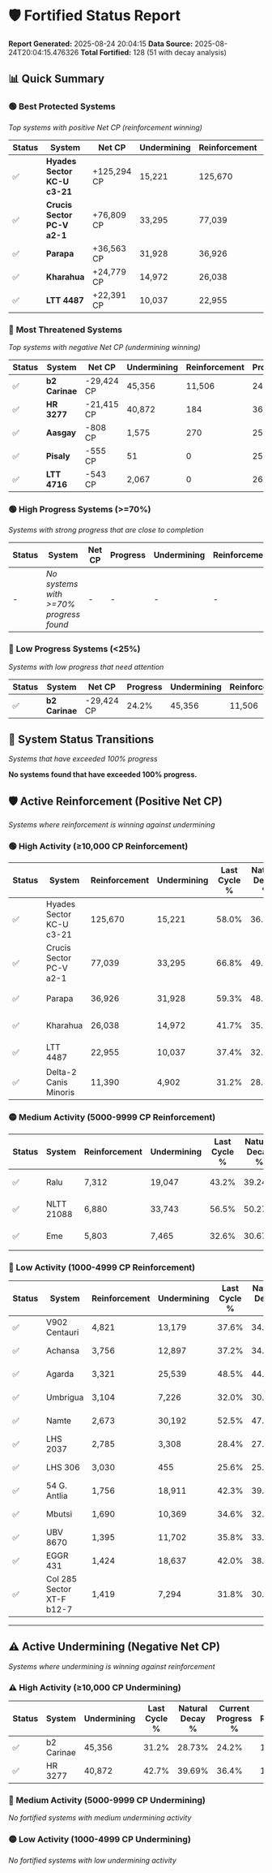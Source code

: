 # 🛡️ Fortified Status Report

**Report Generated:** 2025-08-24 20:04:15
**Data Source:** 2025-08-24T20:04:15.476326
**Total Fortified:** 128 (51 with decay analysis)

## 📊 Quick Summary

### 🟢 **Best Protected Systems**
*Top systems with positive Net CP (reinforcement winning)*

| Status | System | Net CP | Undermining | Reinforcement | Progress |
|--------|--------|--------|-------------|---------------|----------|
| ✅ | **Hyades Sector KC-U c3-21** | +125,294 CP | 15,221 | 125,670 | 55.7% |
| ✅ | **Crucis Sector PC-V a2-1** | +76,809 CP | 33,295 | 77,039 | 61.7% |
| ✅ | **Parapa** | +36,563 CP | 31,928 | 36,926 | 54.4% |
| ✅ | **Kharahua** | +24,779 CP | 14,972 | 26,038 | 39.4% |
| ✅ | **LTT 4487** | +22,391 CP | 10,037 | 22,955 | 35.9% |

### 🔴 **Most Threatened Systems**
*Top systems with negative Net CP (undermining winning)*

| Status | System | Net CP | Undermining | Reinforcement | Progress |
|--------|--------|--------|-------------|---------------|----------|
| ✅ | **b2 Carinae** | -29,424 CP | 45,356 | 11,506 | 24.2% |
| ✅ | **HR 3277** | -21,415 CP | 40,872 | 184 | 36.4% |
| ✅ | **Aasgay** | -808 CP | 1,575 | 270 | 25.7% |
| ✅ | **Pisaly** | -555 CP | 51 | 0 | 25.0% |
| ✅ | **LTT 4716** | -543 CP | 2,067 | 0 | 26.5% |

### 🟢 **High Progress Systems (>=70%)**
*Systems with strong progress that are close to completion*

| Status | System | Net CP | Progress | Undermining | Reinforcement |
|--------|--------|--------|----------|-------------|---------------|
| - | *No systems with >=70% progress found* | - | - | - | - |

### 🔴 **Low Progress Systems (<25%)**
*Systems with low progress that need attention*

| Status | System | Net CP | Progress | Undermining | Reinforcement |
|--------|--------|--------|----------|-------------|---------------|
| ✅ | **b2 Carinae** | -29,424 CP | 24.2% | 45,356 | 11,506 |
## 🔄 System Status Transitions
*Systems that have exceeded 100% progress*

**No systems found that have exceeded 100% progress.**

## 🛡️ Active Reinforcement (Positive Net CP)
*Systems where reinforcement is winning against undermining*

### 🟢 High Activity (≥10,000 CP Reinforcement)

| Status | System | Reinforcement | Undermining | Last Cycle % | Natural Decay % | Current Progress % | Current CP | Net CP | Activity |
|--------|--------|---------------|-------------|--------------|-----------------|-------------------|------------|--------|----------|
| ✅ | Hyades Sector KC-U c3-21 | 125,670 | 15,221 | 58.0% | 36.42% | 55.7% | 362,050 | +125,294 | 🟢 High Reinforcement |
| ✅ | Crucis Sector PC-V a2-1 | 77,039 | 33,295 | 66.8% | 49.88% | 61.7% | 401,050 | +76,809 | 🟢 High Reinforcement |
| ✅ | Parapa | 36,926 | 31,928 | 59.3% | 48.77% | 54.4% | 353,600 | +36,563 | 🟢 High Reinforcement |
| ✅ | Kharahua | 26,038 | 14,972 | 41.7% | 35.59% | 39.4% | 256,099 | +24,779 | 🟢 High Reinforcement |
| ✅ | LTT 4487 | 22,955 | 10,037 | 37.4% | 32.46% | 35.9% | 233,350 | +22,391 | 🟢 High Reinforcement |
| ✅ | Delta-2 Canis Minoris | 11,390 | 4,902 | 31.2% | 28.72% | 30.4% | 197,600 | +10,907 | 🟢 High Reinforcement |

### 🟡 Medium Activity (5000-9999 CP Reinforcement)

| Status | System | Reinforcement | Undermining | Last Cycle % | Natural Decay % | Current Progress % | Current CP | Net CP | Activity |
|--------|--------|---------------|-------------|--------------|-----------------|-------------------|------------|--------|----------|
| ✅ | Ralu | 7,312 | 19,047 | 43.2% | 39.24% | 40.3% | 261,949 | +6,917 | 🟡 Medium Reinforcement |
| ✅ | NLTT 21088 | 6,880 | 33,743 | 56.5% | 50.27% | 51.3% | 333,450 | +6,720 | 🟡 Medium Reinforcement |
| ✅ | Eme | 5,803 | 7,465 | 32.6% | 30.67% | 31.5% | 204,750 | +5,394 | 🟡 Medium Reinforcement |

### 🔴 Low Activity (1000-4999 CP Reinforcement)

| Status | System | Reinforcement | Undermining | Last Cycle % | Natural Decay % | Current Progress % | Current CP | Net CP | Activity |
|--------|--------|---------------|-------------|--------------|-----------------|-------------------|------------|--------|----------|
| ✅ | V902 Centauri | 4,821 | 13,179 | 37.6% | 34.92% | 35.6% | 231,400 | +4,446 | 🔵 Low Reinforcement |
| ✅ | Achansa | 3,756 | 12,897 | 37.2% | 34.68% | 35.2% | 228,800 | +3,350 | 🔵 Low Reinforcement |
| ✅ | Agarda | 3,321 | 25,539 | 48.5% | 44.13% | 44.6% | 289,900 | +3,058 | 🔵 Low Reinforcement |
| ✅ | Umbrigua | 3,104 | 7,226 | 32.0% | 30.49% | 30.9% | 200,850 | +2,686 | 🔵 Low Reinforcement |
| ✅ | Namte | 2,673 | 30,192 | 52.5% | 47.54% | 47.9% | 311,350 | +2,368 | 🔵 Low Reinforcement |
| ✅ | LHS 2037 | 2,785 | 3,308 | 28.4% | 27.55% | 27.9% | 181,349 | +2,303 | 🔵 Low Reinforcement |
| ✅ | LHS 306 | 3,030 | 455 | 25.6% | 25.16% | 25.5% | 165,750 | +2,179 | 🔵 Low Reinforcement |
| ✅ | 54 G. Antlia | 1,756 | 18,911 | 42.3% | 39.18% | 39.4% | 256,099 | +1,422 | 🔵 Low Reinforcement |
| ✅ | Mbutsi | 1,690 | 10,369 | 34.6% | 32.81% | 33.0% | 214,500 | +1,267 | 🔵 Low Reinforcement |
| ✅ | UBV 8670 | 1,395 | 11,702 | 35.8% | 33.84% | 34.0% | 221,000 | +1,040 | 🔵 Low Reinforcement |
| ✅ | EGGR 431 | 1,424 | 18,637 | 42.0% | 38.94% | 39.1% | 254,150 | +1,038 | 🔵 Low Reinforcement |
| ✅ | Col 285 Sector XT-F b12-7 | 1,419 | 7,294 | 31.8% | 30.54% | 30.7% | 199,550 | +1,011 | 🔵 Low Reinforcement |


---

## ⚠️ Active Undermining (Negative Net CP)
*Systems where undermining is winning against reinforcement*

### ⚠️ High Activity (≥10,000 CP Undermining)

| Status | System | Undermining | Last Cycle % | Natural Decay % | Current Progress % | Reinforcement | Current CP | Net CP | Activity |
|--------|--------|-------------|--------------|-----------------|-------------------|---------------|------------|--------|----------|
| ✅ | b2 Carinae | 45,356 | 31.2% | 28.73% | 24.2% | 11,506 | 157,300 | -29,424 | ⚠️ High Undermining |
| ✅ | HR 3277 | 40,872 | 42.7% | 39.69% | 36.4% | 184 | 236,600 | -21,415 | ⚠️ High Undermining |

### 🔶 Medium Activity (5000-9999 CP Undermining)

*No fortified systems with medium undermining activity*

### 🟡 Low Activity (1000-4999 CP Undermining)

*No fortified systems with low undermining activity*
